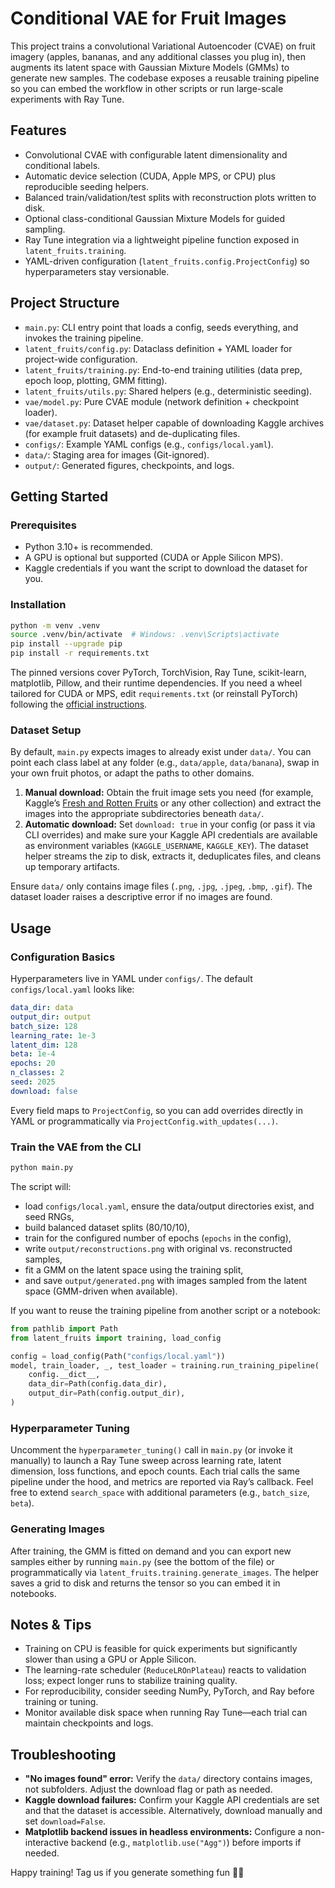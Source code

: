 # Conditional VAE for Fruit Images

This project trains a convolutional Variational Autoencoder (CVAE) on fruit imagery (apples, bananas, and any additional classes you plug in), then augments its latent space with Gaussian Mixture Models (GMMs) to generate new samples. The codebase exposes a reusable training pipeline so you can embed the workflow in other scripts or run large-scale experiments with Ray Tune.

## Features
- Convolutional CVAE with configurable latent dimensionality and conditional labels.
- Automatic device selection (CUDA, Apple MPS, or CPU) plus reproducible seeding helpers.
- Balanced train/validation/test splits with reconstruction plots written to disk.
- Optional class-conditional Gaussian Mixture Models for guided sampling.
- Ray Tune integration via a lightweight pipeline function exposed in `latent_fruits.training`.
- YAML-driven configuration (`latent_fruits.config.ProjectConfig`) so hyperparameters stay versionable.

## Project Structure
- `main.py`: CLI entry point that loads a config, seeds everything, and invokes the training pipeline.
- `latent_fruits/config.py`: Dataclass definition + YAML loader for project-wide configuration.
- `latent_fruits/training.py`: End-to-end training utilities (data prep, epoch loop, plotting, GMM fitting).
- `latent_fruits/utils.py`: Shared helpers (e.g., deterministic seeding).
- `vae/model.py`: Pure CVAE module (network definition + checkpoint loader).
- `vae/dataset.py`: Dataset helper capable of downloading Kaggle archives (for example fruit datasets) and de-duplicating files.
- `configs/`: Example YAML configs (e.g., `configs/local.yaml`).
- `data/`: Staging area for images (Git-ignored).
- `output/`: Generated figures, checkpoints, and logs.

## Getting Started
### Prerequisites
- Python 3.10+ is recommended.
- A GPU is optional but supported (CUDA or Apple Silicon MPS).
- Kaggle credentials if you want the script to download the dataset for you.

### Installation
```bash
python -m venv .venv
source .venv/bin/activate  # Windows: .venv\Scripts\activate
pip install --upgrade pip
pip install -r requirements.txt
```
The pinned versions cover PyTorch, TorchVision, Ray Tune, scikit-learn, matplotlib, Pillow, and their runtime dependencies. If you need a wheel tailored for CUDA or MPS, edit `requirements.txt` (or reinstall PyTorch) following the [official instructions](https://pytorch.org/get-started/locally/).

### Dataset Setup
By default, `main.py` expects images to already exist under `data/`. You can point each class label at any folder (e.g., `data/apple`, `data/banana`), swap in your own fruit photos, or adapt the paths to other domains.

1. **Manual download:** Obtain the fruit image sets you need (for example, Kaggle’s [Fresh and Rotten Fruits](https://www.kaggle.com/datasets/maysee/fresh-and-rotten-fruits) or any other collection) and extract the images into the appropriate subdirectories beneath `data/`.
2. **Automatic download:** Set `download: true` in your config (or pass it via CLI overrides) and make sure your Kaggle API credentials are available as environment variables (`KAGGLE_USERNAME`, `KAGGLE_KEY`). The dataset helper streams the zip to disk, extracts it, deduplicates files, and cleans up temporary artifacts.

Ensure `data/` only contains image files (`.png`, `.jpg`, `.jpeg`, `.bmp`, `.gif`). The dataset loader raises a descriptive error if no images are found.

## Usage
### Configuration Basics
Hyperparameters live in YAML under `configs/`. The default `configs/local.yaml` looks like:

```yaml
data_dir: data
output_dir: output
batch_size: 128
learning_rate: 1e-3
latent_dim: 128
beta: 1e-4
epochs: 20
n_classes: 2
seed: 2025
download: false
```

Every field maps to `ProjectConfig`, so you can add overrides directly in YAML or programmatically via `ProjectConfig.with_updates(...)`.

### Train the VAE from the CLI
```bash
python main.py
```
The script will:
- load `configs/local.yaml`, ensure the data/output directories exist, and seed RNGs,
- build balanced dataset splits (80/10/10),
- train for the configured number of epochs (`epochs` in the config),
- write `output/reconstructions.png` with original vs. reconstructed samples,
- fit a GMM on the latent space using the training split,
- and save `output/generated.png` with images sampled from the latent space (GMM-driven when available).

If you want to reuse the training pipeline from another script or a notebook:

```python
from pathlib import Path
from latent_fruits import training, load_config

config = load_config(Path("configs/local.yaml"))
model, train_loader, _, test_loader = training.run_training_pipeline(
    config.__dict__,
    data_dir=Path(config.data_dir),
    output_dir=Path(config.output_dir),
)
```

### Hyperparameter Tuning
Uncomment the `hyperparameter_tuning()` call in `main.py` (or invoke it manually) to launch a Ray Tune sweep across learning rate, latent dimension, loss functions, and epoch counts. Each trial calls the same pipeline under the hood, and metrics are reported via Ray’s callback. Feel free to extend `search_space` with additional parameters (e.g., `batch_size`, `beta`).

### Generating Images
After training, the GMM is fitted on demand and you can export new samples either by running `main.py` (see the bottom of the file) or programmatically via `latent_fruits.training.generate_images`. The helper saves a grid to disk and returns the tensor so you can embed it in notebooks.

## Notes & Tips
- Training on CPU is feasible for quick experiments but significantly slower than using a GPU or Apple Silicon.
- The learning-rate scheduler (`ReduceLROnPlateau`) reacts to validation loss; expect longer runs to stabilize training quality.
- For reproducibility, consider seeding NumPy, PyTorch, and Ray before training or tuning.
- Monitor available disk space when running Ray Tune—each trial can maintain checkpoints and logs.

## Troubleshooting
- **"No images found" error:** Verify the `data/` directory contains images, not subfolders. Adjust the download flag or path as needed.
- **Kaggle download failures:** Confirm your Kaggle API credentials are set and that the dataset is accessible. Alternatively, download manually and set `download=False`.
- **Matplotlib backend issues in headless environments:** Configure a non-interactive backend (e.g., `matplotlib.use("Agg")`) before imports if needed.

Happy training! Tag us if you generate something fun 🍎🍌
